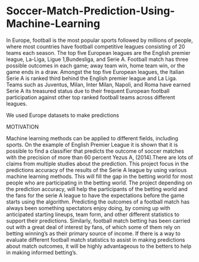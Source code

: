 # Soccer-Match-Prediction-Using-Machine-Learning

In Europe, football is the most popular sports followed by millions of people, where most
countries have football competitive leagues consisting of 20 teams each season. The top five
European leagues are the English premier league, La-Liga, Ligue 1,Bundesliga, and Serie A.
Football match has three possible outcomes in each game; away team win, home team win, or
the game ends in a draw. Amongst the top five European leagues, the Italian Serie A is ranked
third behind the English premier league and La Liga. Teams such as Juventus, Milan, Inter
Milan, Napoli, and Roma have earned Serie A its treasured status due to their frequent European
football participation against other top ranked football teams across different leagues.

We used Europe datasets to make predictions 

MOTIVATION 

Machine learning methods can be applied to different fields, including sports. On the example of
English Premier League it is shown that it is possible to find a classifier that predicts the
outcome of soccer matches with the precision of more than 60 percent Yezus A, (2014).There
are lots of claims from multiple studies about the prediction. This project focus in the predictions
accuracy of the results of the Serie A league by using various machine learning methods. This
will fill the gap in the betting world for most people who are participating in the betting world.
The project depending on the prediction accuracy, will help the participants of the betting world
and the fans for the serie A league to have the expectations before the game starts using the
algorithm. Predicting the outcomes of a football match has always been something spectators
enjoy doing, by coming up with anticipated starting lineups, team form, and other different
statistics to support their predictions. Similarly, football match betting has been carried out with
a great deal of interest by fans, of which some of them rely on betting winning’s as their primary
source of income. If there is a way to evaluate different football match statistics to assist in
making predictions about match outcomes, it will be highly advantageous to the betters to help in
making informed betting’s.
